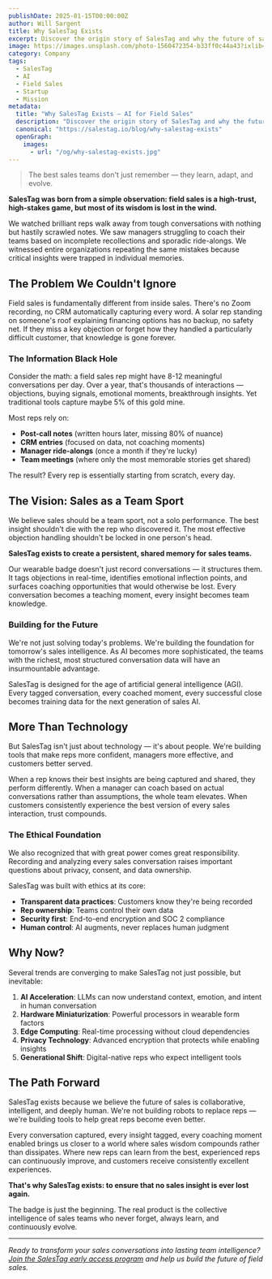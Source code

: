 ```yaml
---
publishDate: 2025-01-15T00:00:00Z
author: Will Sargent
title: Why SalesTag Exists
excerpt: Discover the origin story of SalesTag and why the future of sales depends on real-time, AI-powered memory for field teams.
image: https://images.unsplash.com/photo-1560472354-b33ff0c44a43?ixlib=rb-4.0.3&ixid=M3wxMjA3fDB8MHxwaG90by1wYWdlfHx8fGVufDB8fHx8fA%3D%3D&auto=format&fit=crop&w=2126&q=80
category: Company
tags:
  - SalesTag
  - AI
  - Field Sales
  - Startup
  - Mission
metadata:
  title: "Why SalesTag Exists – AI for Field Sales"
  description: "Discover the origin story of SalesTag and why the future of sales needs a memory layer powered by AI."
  canonical: "https://salestag.io/blog/why-salestag-exists"
  openGraph:
    images:
      - url: "/og/why-salestag-exists.jpg"
---
```


> The best sales teams don't just remember — they learn, adapt, and evolve.

**SalesTag was born from a simple observation: field sales is a high-trust, high-stakes game, but most of its wisdom is lost in the wind.**

We watched brilliant reps walk away from tough conversations with nothing but hastily scrawled notes. We saw managers struggling to coach their teams based on incomplete recollections and sporadic ride-alongs. We witnessed entire organizations repeating the same mistakes because critical insights were trapped in individual memories.

## The Problem We Couldn't Ignore

Field sales is fundamentally different from inside sales. There's no Zoom recording, no CRM automatically capturing every word. A solar rep standing on someone's roof explaining financing options has no backup, no safety net. If they miss a key objection or forget how they handled a particularly difficult customer, that knowledge is gone forever.

### The Information Black Hole

Consider the math: a field sales rep might have 8-12 meaningful conversations per day. Over a year, that's thousands of interactions — objections, buying signals, emotional moments, breakthrough insights. Yet traditional tools capture maybe 5% of this gold mine.

Most reps rely on:
- **Post-call notes** (written hours later, missing 80% of nuance)
- **CRM entries** (focused on data, not coaching moments)
- **Manager ride-alongs** (once a month if they're lucky)
- **Team meetings** (where only the most memorable stories get shared)

The result? Every rep is essentially starting from scratch, every day.

## The Vision: Sales as a Team Sport

We believe sales should be a team sport, not a solo performance. The best insight shouldn't die with the rep who discovered it. The most effective objection handling shouldn't be locked in one person's head.

**SalesTag exists to create a persistent, shared memory for sales teams.**

Our wearable badge doesn't just record conversations — it structures them. It tags objections in real-time, identifies emotional inflection points, and surfaces coaching opportunities that would otherwise be lost. Every conversation becomes a teaching moment, every insight becomes team knowledge.

### Building for the Future

We're not just solving today's problems. We're building the foundation for tomorrow's sales intelligence. As AI becomes more sophisticated, the teams with the richest, most structured conversation data will have an insurmountable advantage.

SalesTag is designed for the age of artificial general intelligence (AGI). Every tagged conversation, every coached moment, every successful close becomes training data for the next generation of sales AI.

## More Than Technology

But SalesTag isn't just about technology — it's about people. We're building tools that make reps more confident, managers more effective, and customers better served.

When a rep knows their best insights are being captured and shared, they perform differently. When a manager can coach based on actual conversations rather than assumptions, the whole team elevates. When customers consistently experience the best version of every sales interaction, trust compounds.

### The Ethical Foundation

We also recognized that with great power comes great responsibility. Recording and analyzing every sales conversation raises important questions about privacy, consent, and data ownership. 

SalesTag was built with ethics at its core:
- **Transparent data practices**: Customers know they're being recorded
- **Rep ownership**: Teams control their own data
- **Security first**: End-to-end encryption and SOC 2 compliance
- **Human control**: AI augments, never replaces human judgment

## Why Now?

Several trends are converging to make SalesTag not just possible, but inevitable:

1. **AI Acceleration**: LLMs can now understand context, emotion, and intent in human conversation
2. **Hardware Miniaturization**: Powerful processors in wearable form factors
3. **Edge Computing**: Real-time processing without cloud dependencies
4. **Privacy Technology**: Advanced encryption that protects while enabling insights
5. **Generational Shift**: Digital-native reps who expect intelligent tools

## The Path Forward

SalesTag exists because we believe the future of sales is collaborative, intelligent, and deeply human. We're not building robots to replace reps — we're building tools to help great reps become even better.

Every conversation captured, every insight tagged, every coaching moment enabled brings us closer to a world where sales wisdom compounds rather than dissipates. Where new reps can learn from the best, experienced reps can continuously improve, and customers receive consistently excellent experiences.

**That's why SalesTag exists: to ensure that no sales insight is ever lost again.**

The badge is just the beginning. The real product is the collective intelligence of sales teams who never forget, always learn, and continuously evolve.

---

*Ready to transform your sales conversations into lasting team intelligence? [Join the SalesTag early access program](/subscribe) and help us build the future of field sales.* 